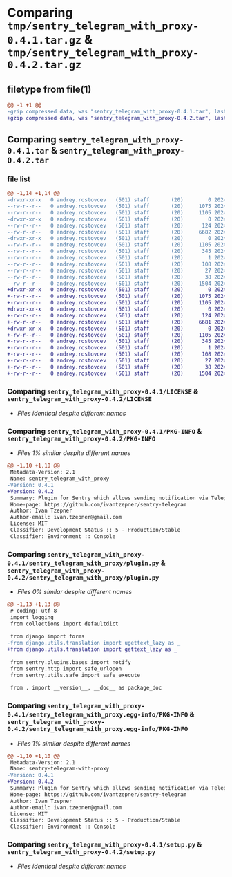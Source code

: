 # Comparing `tmp/sentry_telegram_with_proxy-0.4.1.tar.gz` & `tmp/sentry_telegram_with_proxy-0.4.2.tar.gz`

## filetype from file(1)

```diff
@@ -1 +1 @@
-gzip compressed data, was "sentry_telegram_with_proxy-0.4.1.tar", last modified: Thu Apr  4 13:15:54 2024, max compression
+gzip compressed data, was "sentry_telegram_with_proxy-0.4.2.tar", last modified: Thu Apr  4 13:40:35 2024, max compression
```

## Comparing `sentry_telegram_with_proxy-0.4.1.tar` & `sentry_telegram_with_proxy-0.4.2.tar`

### file list

```diff
@@ -1,14 +1,14 @@
-drwxr-xr-x   0 andrey.rostovcev   (501) staff       (20)        0 2024-04-04 13:15:54.436337 sentry_telegram_with_proxy-0.4.1/
--rw-r--r--   0 andrey.rostovcev   (501) staff       (20)     1075 2024-04-04 12:24:47.000000 sentry_telegram_with_proxy-0.4.1/LICENSE
--rw-r--r--   0 andrey.rostovcev   (501) staff       (20)     1105 2024-04-04 13:15:54.436140 sentry_telegram_with_proxy-0.4.1/PKG-INFO
-drwxr-xr-x   0 andrey.rostovcev   (501) staff       (20)        0 2024-04-04 13:15:54.434377 sentry_telegram_with_proxy-0.4.1/sentry_telegram_with_proxy/
--rw-r--r--   0 andrey.rostovcev   (501) staff       (20)      124 2024-04-04 12:24:47.000000 sentry_telegram_with_proxy-0.4.1/sentry_telegram_with_proxy/__init__.py
--rw-r--r--   0 andrey.rostovcev   (501) staff       (20)     6682 2024-04-04 13:08:56.000000 sentry_telegram_with_proxy-0.4.1/sentry_telegram_with_proxy/plugin.py
-drwxr-xr-x   0 andrey.rostovcev   (501) staff       (20)        0 2024-04-04 13:15:54.435932 sentry_telegram_with_proxy-0.4.1/sentry_telegram_with_proxy.egg-info/
--rw-r--r--   0 andrey.rostovcev   (501) staff       (20)     1105 2024-04-04 13:15:54.000000 sentry_telegram_with_proxy-0.4.1/sentry_telegram_with_proxy.egg-info/PKG-INFO
--rw-r--r--   0 andrey.rostovcev   (501) staff       (20)      345 2024-04-04 13:15:54.000000 sentry_telegram_with_proxy-0.4.1/sentry_telegram_with_proxy.egg-info/SOURCES.txt
--rw-r--r--   0 andrey.rostovcev   (501) staff       (20)        1 2024-04-04 13:15:54.000000 sentry_telegram_with_proxy-0.4.1/sentry_telegram_with_proxy.egg-info/dependency_links.txt
--rw-r--r--   0 andrey.rostovcev   (501) staff       (20)      108 2024-04-04 13:15:54.000000 sentry_telegram_with_proxy-0.4.1/sentry_telegram_with_proxy.egg-info/entry_points.txt
--rw-r--r--   0 andrey.rostovcev   (501) staff       (20)       27 2024-04-04 13:15:54.000000 sentry_telegram_with_proxy-0.4.1/sentry_telegram_with_proxy.egg-info/top_level.txt
--rw-r--r--   0 andrey.rostovcev   (501) staff       (20)       38 2024-04-04 13:15:54.436389 sentry_telegram_with_proxy-0.4.1/setup.cfg
--rw-r--r--   0 andrey.rostovcev   (501) staff       (20)     1504 2024-04-04 13:08:56.000000 sentry_telegram_with_proxy-0.4.1/setup.py
+drwxr-xr-x   0 andrey.rostovcev   (501) staff       (20)        0 2024-04-04 13:40:35.804579 sentry_telegram_with_proxy-0.4.2/
+-rw-r--r--   0 andrey.rostovcev   (501) staff       (20)     1075 2024-04-04 12:24:47.000000 sentry_telegram_with_proxy-0.4.2/LICENSE
+-rw-r--r--   0 andrey.rostovcev   (501) staff       (20)     1105 2024-04-04 13:40:35.804372 sentry_telegram_with_proxy-0.4.2/PKG-INFO
+drwxr-xr-x   0 andrey.rostovcev   (501) staff       (20)        0 2024-04-04 13:40:35.802562 sentry_telegram_with_proxy-0.4.2/sentry_telegram_with_proxy/
+-rw-r--r--   0 andrey.rostovcev   (501) staff       (20)      124 2024-04-04 13:40:33.000000 sentry_telegram_with_proxy-0.4.2/sentry_telegram_with_proxy/__init__.py
+-rw-r--r--   0 andrey.rostovcev   (501) staff       (20)     6681 2024-04-04 13:38:43.000000 sentry_telegram_with_proxy-0.4.2/sentry_telegram_with_proxy/plugin.py
+drwxr-xr-x   0 andrey.rostovcev   (501) staff       (20)        0 2024-04-04 13:40:35.804145 sentry_telegram_with_proxy-0.4.2/sentry_telegram_with_proxy.egg-info/
+-rw-r--r--   0 andrey.rostovcev   (501) staff       (20)     1105 2024-04-04 13:40:35.000000 sentry_telegram_with_proxy-0.4.2/sentry_telegram_with_proxy.egg-info/PKG-INFO
+-rw-r--r--   0 andrey.rostovcev   (501) staff       (20)      345 2024-04-04 13:40:35.000000 sentry_telegram_with_proxy-0.4.2/sentry_telegram_with_proxy.egg-info/SOURCES.txt
+-rw-r--r--   0 andrey.rostovcev   (501) staff       (20)        1 2024-04-04 13:40:35.000000 sentry_telegram_with_proxy-0.4.2/sentry_telegram_with_proxy.egg-info/dependency_links.txt
+-rw-r--r--   0 andrey.rostovcev   (501) staff       (20)      108 2024-04-04 13:40:35.000000 sentry_telegram_with_proxy-0.4.2/sentry_telegram_with_proxy.egg-info/entry_points.txt
+-rw-r--r--   0 andrey.rostovcev   (501) staff       (20)       27 2024-04-04 13:40:35.000000 sentry_telegram_with_proxy-0.4.2/sentry_telegram_with_proxy.egg-info/top_level.txt
+-rw-r--r--   0 andrey.rostovcev   (501) staff       (20)       38 2024-04-04 13:40:35.804636 sentry_telegram_with_proxy-0.4.2/setup.cfg
+-rw-r--r--   0 andrey.rostovcev   (501) staff       (20)     1504 2024-04-04 13:08:56.000000 sentry_telegram_with_proxy-0.4.2/setup.py
```

### Comparing `sentry_telegram_with_proxy-0.4.1/LICENSE` & `sentry_telegram_with_proxy-0.4.2/LICENSE`

 * *Files identical despite different names*

### Comparing `sentry_telegram_with_proxy-0.4.1/PKG-INFO` & `sentry_telegram_with_proxy-0.4.2/PKG-INFO`

 * *Files 1% similar despite different names*

```diff
@@ -1,10 +1,10 @@
 Metadata-Version: 2.1
 Name: sentry_telegram_with_proxy
-Version: 0.4.1
+Version: 0.4.2
 Summary: Plugin for Sentry which allows sending notification via Telegram messenger.
 Home-page: https://github.com/ivantzepner/sentry-telegram
 Author: Ivan Tzepner
 Author-email: ivan.tzepner@gmail.com
 License: MIT
 Classifier: Development Status :: 5 - Production/Stable
 Classifier: Environment :: Console
```

### Comparing `sentry_telegram_with_proxy-0.4.1/sentry_telegram_with_proxy/plugin.py` & `sentry_telegram_with_proxy-0.4.2/sentry_telegram_with_proxy/plugin.py`

 * *Files 0% similar despite different names*

```diff
@@ -1,13 +1,13 @@
 # coding: utf-8
 import logging
 from collections import defaultdict
 
 from django import forms
-from django.utils.translation import ugettext_lazy as _
+from django.utils.translation import gettext_lazy as _
 
 from sentry.plugins.bases import notify
 from sentry.http import safe_urlopen
 from sentry.utils.safe import safe_execute
 
 from . import __version__, __doc__ as package_doc
```

### Comparing `sentry_telegram_with_proxy-0.4.1/sentry_telegram_with_proxy.egg-info/PKG-INFO` & `sentry_telegram_with_proxy-0.4.2/sentry_telegram_with_proxy.egg-info/PKG-INFO`

 * *Files 1% similar despite different names*

```diff
@@ -1,10 +1,10 @@
 Metadata-Version: 2.1
 Name: sentry-telegram-with-proxy
-Version: 0.4.1
+Version: 0.4.2
 Summary: Plugin for Sentry which allows sending notification via Telegram messenger.
 Home-page: https://github.com/ivantzepner/sentry-telegram
 Author: Ivan Tzepner
 Author-email: ivan.tzepner@gmail.com
 License: MIT
 Classifier: Development Status :: 5 - Production/Stable
 Classifier: Environment :: Console
```

### Comparing `sentry_telegram_with_proxy-0.4.1/setup.py` & `sentry_telegram_with_proxy-0.4.2/setup.py`

 * *Files identical despite different names*

